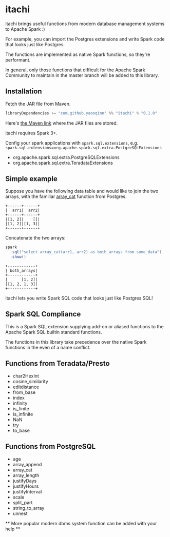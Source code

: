 # itachi

itachi brings useful functions from modern database management systems to Apache Spark :)

For example, you can import the Postgres extensions and write Spark code that looks just like Postgres.

The functions are implemented as native Spark functions, so they're performant.

In general, only those functions that difficult for the Apache Spark Community to maintain in the master branch will be added to this library.

## Installation

Fetch the JAR file from Maven.

```scala
libraryDependencies += "com.github.yaooqinn" %% "itachi" % "0.1.0"
```

Here's [the Maven link](https://repo1.maven.org/maven2/com/github/yaooqinn/itachi_2.12/) where the JAR files are stored.

itachi requires Spark 3+.

Config your spark applications with `spark.sql.extensions`, e.g. `spark.sql.extensions=org.apache.spark.sql.extra.PostgreSQLExtensions`

- org.apache.spark.sql.extra.PostgreSQLExtensions
- org.apache.spark.sql.extra.TeradataExtensions

## Simple example

Suppose you have the following data table and would like to join the two arrays, with the familiar [array_cat](https://w3resource.com/PostgreSQL/postgresql_array_cat-function.php) function from Postgres.

```
+------+------+
|  arr1|  arr2|
+------+------+
|[1, 2]|    []|
|[1, 2]|[1, 3]|
+------+------+
```

Concatenate the two arrays:

```scala
spark
  .sql("select array_cat(arr1, arr2) as both_arrays from some_data")
  .show()
```

```
+------------+
| both_arrays|
+------------+
|      [1, 2]|
|[1, 2, 1, 3]|
+------------+
```

itachi lets you write Spark SQL code that looks just like Postgres SQL!

## Spark SQL Compliance

This is a Spark SQL extension supplying add-on or aliased functions to the Apache Spark SQL builtin standard functions.

The functions in this library take precedence over the native Spark functions in the even of a name conflict.

## Functions from Teradata/Presto

- char2HexInt
- cosine_similarity
- editdistance
- from_base
- index
- infinity
- is_finite
- is_infinite
- NaN
- try
- to_base


## Functions from PostgreSQL

- age
- array_append
- array_cat
- array_length
- justifyDays
- justifyHours
- justifyInterval
- scale
- split_part
- string_to_array
- unnest

** More popular modern dbms system function can be added with your help **